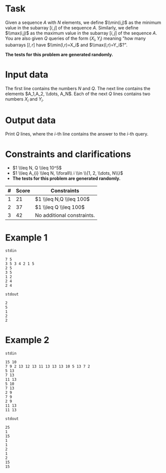 # Task

Given a sequence $A$ with $N$ elements, we define $\\min(i,j)$ as the minimum value in the subarray $[i,j]$ of the sequence $A$. Similarly, we define $\\max(i,j)$ as the maximum value in the subarray $[i,j]$ of the sequence $A$. You are also given $Q$ queries of the form $(X_i,Y_i)$ meaning "how many subarrays $[l,r]$ have $\\min(l,r)=X_i$ and $\\max(l,r)=Y_i$?".

**The tests for this problem are generated randomly.**

# Input data

The first line contains the numbers $N$ and $Q$. The next line contains the elements $A_1,A_2, \\dots, A_N$.
Each of the next $Q$ lines contains two numbers $X_i$ and $Y_i$.

# Output data

Print $Q$ lines, where the $i$-th line contains the answer to the $i$-th query.

# Constraints and clarifications

* $1 \\leq N, Q \\leq 10^5$
* $1 \\leq A_{i} \\leq N, \\forall\\ i \\in \\{1, 2, \\dots, N\\}$
* **The tests for this problem are generated randomly.**

| # | Score | Constraints | 
| - | ----- | ------------ |
| 1 | 21 | $1 \\leq N,Q \\leq 100$ |
| 2 | 37 | $1 \\leq Q \\leq 100$ |
| 3 | 42 | No additional constraints. |

# Example 1

`stdin`
```
7 5
3 5 3 4 2 1 5
2 5
3 5
1 2
2 4
2 4
```

`stdout`
```
2
5
1
2
2
```

# Example 2

`stdin`
```
15 10
7 9 2 13 12 13 11 13 13 13 10 5 13 7 2
5 13
7 13
11 13
5 10
7 13
2 9
7 9
2 9
11 13
11 13
```

`stdout`
```
25
1
15
1
1
2
1
2
15
15
```